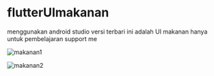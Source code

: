 # flutterUImakanan
menggunakan android studio versi terbari
ini adalah UI makanan 
hanya untuk pembelajaran
support me 

![makanan1](https://user-images.githubusercontent.com/80655981/165441349-5c93eba9-3da7-4888-b887-116cda73eb28.png)

![makanan2](https://user-images.githubusercontent.com/80655981/165441356-e2f7e1e7-eda1-4ef7-b2b6-9eb55a91dc82.png)

